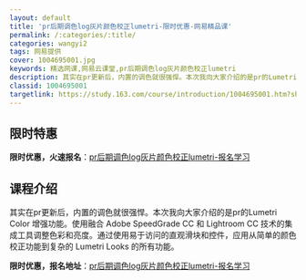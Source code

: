 ```yaml
---
layout: default
title: 'pr后期调色log灰片颜色校正lumetri-限时优惠-网易精品课'
permalink: /:categories/:title/
categories: wangyi2
tags: 网易提供
cover: 1004695001.jpg
keywords: 精选网课,网易云课堂,pr后期调色log灰片颜色校正lumetri
description: 其实在pr更新后，内置的调色就很强悍。本次我向大家介绍的是pr的LumetriColor增强功能。使用融合AdobeSp
classid: 1004695001
targetlink: https://study.163.com/course/introduction/1004695001.htm?share=1&shareId=1025206652&utm_campaign=share&utm_medium=iphoneShare&utm_source=&utm_u=1025206652
---
```


## 限时特惠

**限时优惠，火速报名**：[pr后期调色log灰片颜色校正lumetri-报名学习](https://study.163.com/course/introduction/1004695001.htm?share=1&shareId=1025206652&utm_campaign=share&utm_medium=iphoneShare&utm_source=&utm_u=1025206652)

## 课程介绍

其实在pr更新后，内置的调色就很强悍。本次我向大家介绍的是pr的Lumetri Color 增强功能。使用融合 Adobe SpeedGrade CC 和 Lightroom CC 技术的集成工具调整色彩和亮度。通过使用易于访问的直观滑块和控件，应用从简单的颜色校正功能到复杂的 Lumetri Looks 的所有功能。

**限时优惠，报名地址**：[pr后期调色log灰片颜色校正lumetri-报名学习](https://study.163.com/course/introduction/1004695001.htm?share=1&shareId=1025206652&utm_campaign=share&utm_medium=iphoneShare&utm_source=&utm_u=1025206652)

